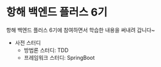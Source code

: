 # 항해 백엔드 플러스 6기
항해 백엔드 플러스 6기에 참여하면서 학습한 내용을 써내려 갑니다~

* 사전 스터디
  * 방법론 스터디: TDD
  * 프레임워크 스터디: SpringBoot
